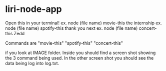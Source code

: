 # liri-node-app

Open this in your terminal! 
ex. node (file name) movie-this the internship
ex. node (file name) spotify-this thank you next
ex. node (file name) concert-this Zedd

Commands are "movie-this" "spotify-this" "concert-this"

if you look at IMAGE folder. Inside you should find a screen shot showing the 3 command being used.
In the other screen shot you should see the data being log into log.txt. 
